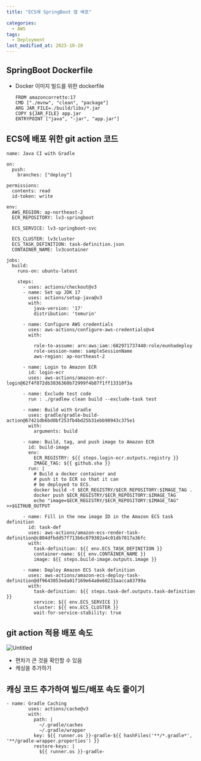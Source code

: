 ```yaml
---
title: "ECS에 SpringBoot 앱 배포"

categories:
  - AWS
tags:
  - Deployment
last_modified_at: 2023-10-20
---
```


SpringBoot Dockerfile
---------------------

*   Docker 이미지 빌드를 위한 dockerfile
    
        FROM amazoncorretto:17
        CMD ["./mvnw", "clean", "package"]
        ARG JAR_FILE=./build/libs/*.jar
        COPY ${JAR_FILE} app.jar
        ENTRYPOINT ["java", "-jar", "app.jar"]
    

ECS에 배포 위한 git action 코드
------------------------

    
    name: Java CI with Gradle
    
    on:
      push:
        branches: ["deploy"]
    
    permissions:
      contents: read
      id-token: write
    
    env:
      AWS_REGION: ap-northeast-2
      ECR_REPOSITORY: lv3-springboot
    
      ECS_SERVICE: lv3-springboot-svc
    
      ECS_CLUSTER: lv3cluster
      ECS_TASK_DEFINITION: task-definition.json
      CONTAINER_NAME: lv3container
    
    jobs:
      build:
        runs-on: ubuntu-latest
        
        steps:
          - uses: actions/checkout@v3
          - name: Set up JDK 17
            uses: actions/setup-java@v3
            with:
              java-version: '17'
              distribution: 'temurin'
                
          - name: Configure AWS credentials
            uses: aws-actions/configure-aws-credentials@v4
            with:
    
              role-to-assume: arn:aws:iam::682971737440:role/eunhadeploy
              role-session-name: sampleSessionName
              aws-region: ap-northeast-2
    
          - name: Login to Amazon ECR
            id: login-ecr
            uses: aws-actions/amazon-ecr-login@62f4f872db3836360b72999f4b87f1ff13310f3a
    
          - name: Exclude test code
            run : ./gradlew clean build --exclude-task test
    
          - name: Build with Gradle
            uses: gradle/gradle-build-action@67421db6bd0bf253fb4bd25b31ebb98943c375e1
            with:
              arguments: build
    
          - name: Build, tag, and push image to Amazon ECR
            id: build-image
            env:
              ECR_REGISTRY: ${{ steps.login-ecr.outputs.registry }}
              IMAGE_TAG: ${{ github.sha }}
            run: |
              # Build a docker container and
              # push it to ECR so that it can
              # be deployed to ECS.
              docker build -t $ECR_REGISTRY/$ECR_REPOSITORY:$IMAGE_TAG .
              docker push $ECR_REGISTRY/$ECR_REPOSITORY:$IMAGE_TAG
              echo "image=$ECR_REGISTRY/$ECR_REPOSITORY:$IMAGE_TAG" >>$GITHUB_OUTPUT
          
          - name: Fill in the new image ID in the Amazon ECS task definition
            id: task-def
            uses: aws-actions/amazon-ecs-render-task-definition@c804dfbdd57f713b6c079302a4c01db7017a36fc
            with:
              task-definition: ${{ env.ECS_TASK_DEFINITION }}
              container-name: ${{ env.CONTAINER_NAME }}
              image: ${{ steps.build-image.outputs.image }}
    
          - name: Deploy Amazon ECS task definition
            uses: aws-actions/amazon-ecs-deploy-task-definition@df9643053eda01f169e64a0e60233aacca83799a
            with:
              task-definition: ${{ steps.task-def.outputs.task-definition }}
              service: ${{ env.ECS_SERVICE }}
              cluster: ${{ env.ECS_CLUSTER }}
              wait-for-service-stability: true

## git action 적용 배포 속도

![Untitled](https://prod-files-secure.s3.us-west-2.amazonaws.com/2deb1555-2b80-4216-a096-7cbe3af2443d/880152c7-d44e-4ac2-be31-5ea80788e075/Untitled.png)

- 편차가 큰 것을 확인할 수 있음
- 캐싱을 추가하기



캐싱 코드 추가하여 빌드/배포 속도 줄이기
--------

    - name: Gradle Caching
            uses: actions/cache@v3
            with:
              path: |
                ~/.gradle/caches
                ~/.gradle/wrapper
              key: ${{ runner.os }}-gradle-${{ hashFiles('**/*.gradle*', '**/gradle-wrapper.properties') }}
              restore-keys: |
                ${{ runner.os }}-gradle-
